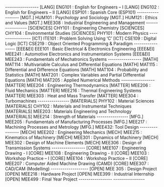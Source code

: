 <p>
-----------------
[LANG] ENG101 : English for Engineers – I  
[LANG] ENG102 : English for Engineers – II  
[LANG] ESP101 : Spanish Core (ESP101)
------------------
[MGT.] HUM101 : Psychology and Sociology  
[MGT.] HUM121 : Ethics and Values 
[MGT.] MEE308 : Industrial Engineering and Management
-----------------
[SCIENCES] CHY101 :  Engineering Chemistry 
[SCIENCES] CHY104 :  Environmental Studies
[SCIENCES] PHY101 : Modern Physics
-----------------
[ICT] ITE101 : Problem Solving Using ‘C’ 
[ICT] CSE109 : Digital Logic
[ICT] CSE219 : Object Oriented Programming & Paradigm
-----------------
[EEE&EI] EEE101 :  Basic Electrical & Electronics Engineering
[EEE&EI] MEE241 : Automotive Electronics and Instrumentation Systems
[EEE&EI] MEE243 :  Fundamentals of Mechatronics Systems
-----------------
[MATH] MAT114 : Multivariable Calculus and Differential Equations
[MATH] MAT115 : Differential and Difference Equations
[MATH] MAT104 : Probability and Statistics
[MATH] MAT201 : Complex Variables and Partial Differential Equations
[MATH] MAT205 : Applied Numerical Methods
-----------------
[MATTER] MEE204 : Engineering Thermodynamics
[MATTER] MEE206 : Fluid Mechanics 
[MATTER] MEE216 : Thermal Engineering Systems
[MATTER] MEE303 : Heat and Mass Transfer
[MATTER] MEE304 : Turbomachines
----------------
[MATERIALS] PHY102 : Material Sciences
[MATERIALS] CHY102 : Materials and Instrumental Techniques 
[MATERIALS] MEE203 : Materials Engineering and Technology 
[MATERIALS] MEE214 : Strength of Materials
----------------
[MFG.] MEE205 : Fundamentals of Manufacturing Processes
[MFG.] MEE217 : Machining Processes and Metrology 
[MFG.] MEE432: Tool Design
----------------
[MECH] MEE202 : Engineering Mechanics
[MECH] MEE215 : Kinematics of Machinery
[MECH] MEE301 : Dynamics of Machinery
[MECH] MEE302 : Design of Machine Elements
[MECH] MEE306 : Design of Transmission Systems
-----------------
[CORE] MEE107 : Engineering Drawing - I
[CORE] MEE108 : Engineering Drawing - II
[CORE] MEE103 : Workshop Practice – I
[CORE] MEE104 : Workshop Practice – II
[CORE] MEE207 : Computer Aided Machine Drawing (CAMD) 
[CORE] MEE307 : CAD/CAM (Modelling)
-------------------
[OPEN] MEE 305 : Design Project 
[OPEN] MEE218 : Hardware Project
[OPEN] MEE399 : Industrial Internship
[OPEN] MEE499 : Final Year Project 
-----------------
----------------
</p>
